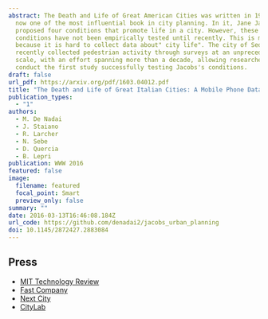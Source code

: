 ```yaml
---
abstract: The Death and Life of Great American Cities was written in 1961 and is
  now one of the most influential book in city planning. In it, Jane Jacobs
  proposed four conditions that promote life in a city. However, these
  conditions have not been empirically tested until recently. This is mainly
  because it is hard to collect data about" city life". The city of Seoul
  recently collected pedestrian activity through surveys at an unprecedented
  scale, with an effort spanning more than a decade, allowing researchers to
  conduct the first study successfully testing Jacobs's conditions.
draft: false
url_pdf: https://arxiv.org/pdf/1603.04012.pdf
title: "The Death and Life of Great Italian Cities: A Mobile Phone Data Perspective "
publication_types:
  - "1"
authors:
  - M. De Nadai
  - J. Staiano
  - R. Larcher
  - N. Sebe
  - D. Quercia
  - B. Lepri
publication: WWW 2016
featured: false
image:
  filename: featured
  focal_point: Smart
  preview_only: false
summary: ""
date: 2016-03-13T16:46:08.184Z
url_code: https://github.com/denadai2/jacobs_urban_planning
doi: 10.1145/2872427.2883084
---
```

## Press

* [MIT Technology Review](https://www.technologyreview.com/s/601107/data-mining-reveals-the-four-urban-conditions-that-create-vibrant-city-life/)
* [Fast Company](https://www.fastcompany.com/3058864/jane-jacobs-was-right-about-what-makes-a-great-city-and-mobile-phone-data-proves-it)
* [Next City](https://nextcity.org/daily/entry/jane-jacobs-city-ideas-tested-italy)
* [CityLab](https://www.citylab.com/life/2016/05/the-complex-relationship-between-data-and-cities/483303/)
